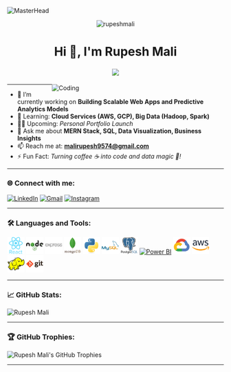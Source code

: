 ![MasterHead](https://www.codemotion.com/magazine/wp-content/uploads/2020/05/Corso-di-Web-Developer-Full-Stack-896x504.jpg)

<p align="center">
  <img src="https://komarev.com/ghpvc/?username=RupeshMali&label=Profile%20views&color=0e75b6&style=flat" alt="rupeshmali" />
</p>

<h1 align="center">Hi 👋, I'm Rupesh Mali</h1>

<h3 align="center">
  <img src="https://readme-typing-svg.herokuapp.com/?lines=Full+Stack+Developer;Data+Analyst;Cloud+Enthusiast;Big+Dreamer&center=true&width=500&height=50">
</h3>

<img align="right" alt="Coding" width="400" src="https://cdn.dribbble.com/users/1162077/screenshots/3848914/media/7ed7d5ca7257b52c58b957903ce2a4a2.gif" />

---

- 🔭 I’m currently working on **Building Scalable Web Apps and Predictive Analytics Models**
- 🌱 Learning: **Cloud Services (AWS, GCP), Big Data (Hadoop, Spark)**
- 👨‍💻 Upcoming: *Personal Portfolio Launch*
- 💬 Ask me about **MERN Stack, SQL, Data Visualization, Business Insights**
- 📫 Reach me at: **malirupesh9574@gmail.com**
- ⚡ Fun Fact: *Turning coffee ☕ into code and data magic 🔮!*

---

<h3 align="left">🌐 Connect with me:</h3>
<p align="left">
  <a href="https://www.linkedin.com/in/rupesh-mali-376ab025b" target="blank"><img src="https://img.shields.io/badge/-LinkedIn-%230077B5?style=for-the-badge&logo=linkedin&logoColor=white" alt="LinkedIn"/></a>
  <a href="mailto:malirupesh9574@gmail.com" target="blank"><img src="https://img.shields.io/badge/-Gmail-D14836?style=for-the-badge&logo=gmail&logoColor=white" alt="Gmail"/></a>
  <a href="https://www.instagram.com/rupeshmali02/" target="blank"><img src="https://img.shields.io/badge/-Instagram-E4405F?style=for-the-badge&logo=instagram&logoColor=white" alt="Instagram"/></a>
</p>

---

<h3 align="left">🛠️ Languages and Tools:</h3>
<p align="left">
  <a href="https://reactjs.org/" target="_blank" rel="noreferrer"><img src="https://raw.githubusercontent.com/devicons/devicon/master/icons/react/react-original-wordmark.svg" alt="React" width="40" height="40"/></a>
  <a href="https://nodejs.org/" target="_blank" rel="noreferrer"><img src="https://raw.githubusercontent.com/devicons/devicon/master/icons/nodejs/nodejs-original-wordmark.svg" alt="Node.js" width="40" height="40"/></a>
  <a href="https://expressjs.com/" target="_blank" rel="noreferrer"><img src="https://raw.githubusercontent.com/devicons/devicon/master/icons/express/express-original-wordmark.svg" alt="Express.js" width="40" height="40"/></a>
  <a href="https://www.mongodb.com/" target="_blank" rel="noreferrer"><img src="https://raw.githubusercontent.com/devicons/devicon/master/icons/mongodb/mongodb-original-wordmark.svg" alt="MongoDB" width="40" height="40"/></a>
  <a href="https://www.python.org/" target="_blank" rel="noreferrer"><img src="https://raw.githubusercontent.com/devicons/devicon/master/icons/python/python-original.svg" alt="Python" width="40" height="40"/></a>
  <a href="https://www.mysql.com/" target="_blank" rel="noreferrer"><img src="https://raw.githubusercontent.com/devicons/devicon/master/icons/mysql/mysql-original-wordmark.svg" alt="MySQL" width="40" height="40"/></a>
  <a href="https://www.postgresql.org/" target="_blank" rel="noreferrer"><img src="https://raw.githubusercontent.com/devicons/devicon/master/icons/postgresql/postgresql-original-wordmark.svg" alt="PostgreSQL" width="40" height="40"/></a>
  <a href="https://powerbi.microsoft.com/" target="_blank" rel="noreferrer"><img src="https://seeklogo.com/images/P/power-bi-logo-7B5EBC1E06-seeklogo.com.png" alt="Power BI" width="40" height="40"/></a>
  <a href="https://cloud.google.com/" target="_blank" rel="noreferrer"><img src="https://raw.githubusercontent.com/devicons/devicon/master/icons/googlecloud/googlecloud-original.svg" alt="GCP" width="40" height="40"/></a>
  <a href="https://aws.amazon.com/" target="_blank" rel="noreferrer"><img src="https://raw.githubusercontent.com/devicons/devicon/master/icons/amazonwebservices/amazonwebservices-original-wordmark.svg" alt="AWS" width="40" height="40"/></a>
  <a href="https://hadoop.apache.org/" target="_blank" rel="noreferrer"><img src="https://raw.githubusercontent.com/devicons/devicon/master/icons/hadoop/hadoop-original.svg" alt="Hadoop" width="40" height="40"/></a>
  <a href="https://git-scm.com/" target="_blank" rel="noreferrer"><img src="https://raw.githubusercontent.com/devicons/devicon/master/icons/git/git-original-wordmark.svg" alt="Git" width="40" height="40"/></a>
</p>

---

<h3 align="left">📈 GitHub Stats:</h3>
<p align="left">
  <img src="https://github-readme-stats.vercel.app/api?username=RupeshMali&show_icons=true&locale=en&theme=radical" alt="Rupesh Mali" />
</p>

---

<h3 align="left">🏆 GitHub Trophies:</h3>
<p align="left">
  <img src="https://github-profile-trophy.vercel.app/?username=RupeshMali&theme=radical&no-frame=true&no-bg=true&margin-w=4" alt="Rupesh Mali's GitHub Trophies" />
</p>

---
